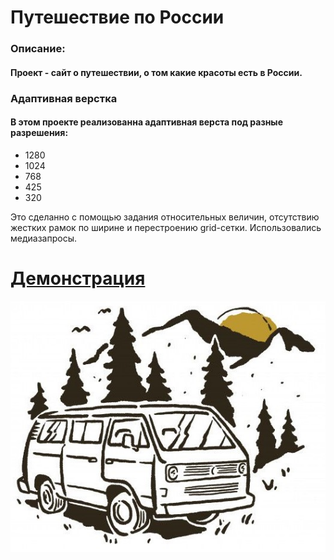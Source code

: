# **Путешествие по России** 
### Описание:
#### Проект -  сайт о путешествии, о том какие красоты есть в России.
### Адаптивная верстка
#### В этом проекте реализованна адаптивная верста под разные разрешения:
+ 1280
+ 1024
+ 768 
+ 425
+ 320
  
Это сделанно с помощью задания относительных величин, отсутствию жестких рамок по ширине и перестроению grid-сетки. Использовались медиазапросы. 

# [Демонстрация](https://voevodinPetr.github.io/yet-another-project/index.html)
![logo](./image/sprint-3-images/41491bd2914bdad79ac5f1ed89abd02f.jpg)